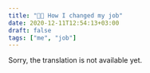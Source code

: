 ```yaml
---
title: "👨‍💻 How I changed my job"
date: 2020-12-11T12:54:13+03:00
draft: false
tags: ["me", "job"]
---
```


​​​​Sorry, the translation is not available yet.
